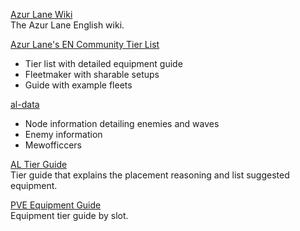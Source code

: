 [Azur Lane Wiki](https://azurlane.koumakan.jp/Azur_Lane_Wiki)  
The Azur Lane English wiki.

[Azur Lane's EN Community Tier List](https://slaimuda.github.io/ectl/)
 - Tier list with detailed equipment guide
 - Fleetmaker with sharable setups
 - Guide with example fleets

[al-data](https://al-data.github.io/nodes)
 - Node information detailing enemies and waves
 - Enemy information
 - Mewofficcers

[AL Tier Guide](https://github.com/YourWaifuIsShip/Azur-Lane-Guides/blob/master/AL%20Tier%20Guide.md)  
Tier guide that explains the placement reasoning and list suggested equipment.

[PVE Equipment Guide](https://github.com/guroteske/al-guides/blob/master/Equipment%20Guide.md)  
Equipment tier guide by slot.